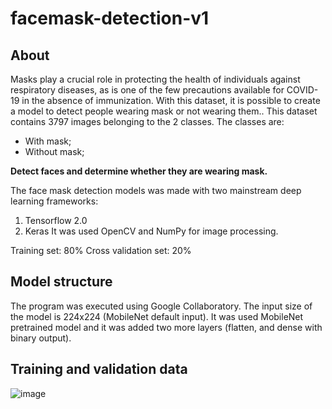 # facemask-detection-v1

## About

Masks play a crucial role in protecting the health of individuals against respiratory diseases, as is one of the few precautions available for COVID-19 in the absence of immunization. With this dataset, it is possible to create a model to detect people wearing mask or not wearing them..
This dataset contains 3797 images belonging to the 2 classes.
The classes are:

- With mask;
- Without mask;

**Detect faces and determine whether they are wearing mask.**

The face mask detection models was made with two mainstream deep learning frameworks:
  1. Tensorflow 2.0
  2. Keras
It was used OpenCV and NumPy for image processing.

Training set: 80%
Cross validation set: 20%

## Model structure
The program was executed using Google Collaboratory.
The input size of the model is 224x224 (MobileNet default input).
It was used MobileNet pretrained model and it was added two more layers (flatten, and dense with binary output).

## Training and validation data
![image](https://user-images.githubusercontent.com/49798588/116450287-7c777700-a831-11eb-9c85-845fbf63550a.png)

